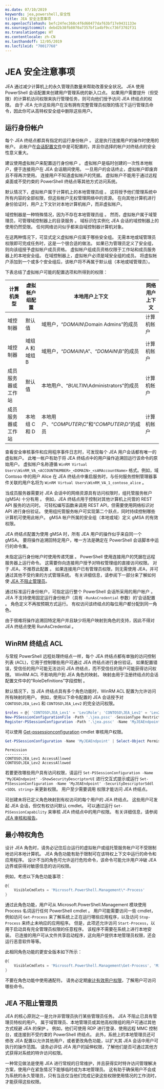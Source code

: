 ```yaml
---
ms.date: 07/10/2019
keywords: jea,powershell,安全性
title: JEA 安全注意事项
ms.openlocfilehash: befc24fec368c4f6d60477daf63bf17e9431133e
ms.sourcegitcommit: debd2b38fb8070a7357bf1a4bf9cc736f3702f31
ms.translationtype: HT
ms.contentlocale: zh-CN
ms.lasthandoff: 12/05/2019
ms.locfileid: "70017768"
---
```

# <a name="jea-security-considerations"></a>JEA 安全注意事项

JEA 通过减少计算机上的永久管理员数量来帮助改善安全状况。 JEA 使用 PowerShell 会话配置来创建用户管理系统的新入口点。 如果用户需要提升（但受限）的计算机访问权限来执行管理任务，则可向他们授予访问 JEA 终结点的权限。 由于 JEA 允许这些用户在没有拥有完整管理员权限的情况下运行管理员命令，因此你可从高特权安全组中删除这些用户。

## <a name="run-as-account"></a>运行身份帐户

每个 JEA 终结点都具有指定的运行身份帐户  。 这是执行连接用户的操作时使用的帐户。 此帐户在[会话配置文件](session-configurations.md)中是可配置的，并且你选择的帐户对终结点的安全性意义重大。

建议使用虚拟帐户来配置运行身份帐户   。 虚拟帐户是临时创建的一次性本地帐户，便于连接用户在 JEA 会话期间使用。 一旦用户的会话终止，虚拟帐户即废弃且不得再次使用。 连接用户不知道虚拟帐户的凭据。 虚拟帐户不能用于通过远程桌面或不受约束的 PowerShell 终结点等其他方式访问系统。

默认情况下，虚拟帐户属于计算机上的本地管理员组  。 这将授予他们管理系统中所有内容的全部权限，但这些帐户无权管理网络中的资源。
在向其他计算机进行身份验证时，用户上下文针对本地计算机帐户，而非虚拟帐户。

域控制器是一种特殊情况，因为不存在本地管理员组  。 然而，虚拟帐户属于域管理员，可管理域控制器上的目录服务  。 域标识在实例化 JEA 会话的域控制器上的使用仍然受限。 任何网络访问似乎都来自域控制器计算机对象。

在这两种情况下，可显式定义虚拟帐户应属于哪些安全组。 无需本地或域管理员权限即可完成任务时，这是一个很合适的做法。 如果已为管理员定义了安全组，则向该组授予虚拟帐户成员资格。 虚拟帐户组成员资格仅限于工作站和成员服务器上的本地安全组。 在域控制器上，虚拟帐户必须是域安全组的成员。
将虚拟帐户添加到一个或多个安全组后，该帐户将不再属于默认组（本地或域管理员）。

下表总结了虚拟帐户可能的配置选项和所得到的权限：

|        计算机类型         | 虚拟帐户组配置 |                   本地用户上下文                    | 网络用户上下文 |
| ---------------------------- | ----------------------------------- | ------------------------------------------------------- | -------------------- |
| 域控制器            | 默认值                             | 域用户，“*DOMAIN*\Domain Admins”的成员         | 计算机帐户     |
| 域控制器            | 域组 A 和域组 B               | 域用户，“*DOMAIN*\A”、“*DOMAIN*\B”的成员       | 计算机帐户     |
| 成员服务器或工作站 | 默认值                             | 本地用户、“*BUILTIN*\Administrators”的成员        | 计算机帐户     |
| 成员服务器或工作站 | 本地组 C 和 D                | 本地用户、“*COMPUTER*\C”和“*COMPUTER*\D”的成员 | 计算机帐户     |

查看安全审核事件和应用程序事件日志时，可发现每个 JEA 用户会话都有唯一的虚拟帐户。 此唯一帐户有助于将 JEA 终结点中的用户操作追溯回运行该命令的原始用户。 虚拟帐户名称遵循 `WinRM Virtual Users\WinRM_VA_<ACCOUNTNUMBER>_<DOMAIN>_<sAMAccountName>` 格式。例如，域 Contoso 中的用户 Alice 在 JEA 终结点中重启服务时，与任何服务控制管理器事件关联的用户名将为 `WinRM Virtual Users\WinRM_VA_1_contoso_alice`   。

当成员服务器需要对 JEA 会话中的网络资源具有访问权限时，组托管服务帐户 (gMSA) 十分有用  。 例如，JEA 终结点用于控制对其他计算机上托管的 REST API 服务的访问时。 可轻松编写函数来调用 REST API，但需要使用网络标识对 API 进行身份验证。 使用组托管服务帐户可实现第二个跃点，同时持续控制哪些计算机可使用此帐户。 gMSA 帐户所属的安全组（本地或域）定义 gMSA 的有效权限。

JEA 终结点配置为使用 gMSA 时，所有 JEA 用户的操作似乎来自同一个 gMSA。 要将操作追溯回特定用户，唯一方法是确定在 PowerShell 会话脚本中运行的命令集。

未指定运行身份帐户时使用传递凭据   。 PowerShell 使用连接用户的凭据在远程服务器上运行命令。 这需要你向连接用户授予对特权管理组的直接访问权限。 对于 JEA，不推荐此配置  。 如果连接用户已有管理员权限，则无需使用 JEA，并可通过其他不受约束的方式管理系统。 有关详细信息，请参阅下一部分来了解如何使 [JEA 不阻止管理员](#jea-doesnt-protect-against-admins)。

通过标准运行身份帐户，可指定运行整个 PowerShell 会话所采用的用户帐户  。 JEA 不支持使用固定运行身份帐户（具有 `-RunAsCredential` 参数）的’会话配置  。 角色定义不再按预期方式运行。 有权访问该终结点的每位用户都分配到同一角色。

由于很难将操作追溯回特定用户并且缺少将用户映射到角色的支持，因此不得对 JEA 终结点使用 RunAsCredential  。

## <a name="winrm-endpoint-acl"></a>WinRM 终结点 ACL

与常规 PowerShell 远程处理终结点一样，每个 JEA 终结点都有单独的访问控制列表 (ACL)，它用于控制哪些用户可通过 JEA 终结点进行身份验证。 如果配置错误，受信任的用户可能无法访问 JEA 终结点，而不受信任的用户可能获得访问权限。 WinRM ACL 不影响用户到 JEA 角色的映射。 映射由用于注册终结点的会话配置文件中的“RoleDefinitions”字段控制  。

默认情况下，当 JEA 终结点具有多个角色功能时，WinRM ACL 配置为允许访问所有映射的用户。 例如，使用以下命令配置的 JEA 会话授予对 `CONTOSO\JEA_Lev1` 和 `CONTOSO\JEA_Lev2` 的完全访问权限。

```powershell
$roles = @{ 'CONTOSO\JEA_Lev1' = 'Lev1Role'; 'CONTOSO\JEA_Lev2' = 'Lev2Role' }
New-PSSessionConfigurationFile -Path '.\jea.pssc' -SessionType RestrictedRemoteServer -RoleDefinitions $roles -RunAsVirtualAccount
Register-PSSessionConfiguration -Path '.\jea.pssc' -Name 'MyJEAEndpoint'
```

可以使用 [Get-pssessionconfiguration](/powershell/module/microsoft.powershell.core/get-pssessionconfiguration) cmdlet 审核用户权限。

```powershell
Get-PSSessionConfiguration -Name 'MyJEAEndpoint' | Select-Object Permission
```

```Output
Permission
----------
CONTOSO\JEA_Lev1 AccessAllowed
CONTOSO\JEA_Lev2 AccessAllowed
```

若要更改哪些用户具有访问权限，请运行 `Set-PSSessionConfiguration -Name 'MyJEAEndpoint' -ShowSecurityDescriptorUI` 进行交互式提示或运行 `Set-PSSessionConfiguration -Name 'MyJEAEndpoint' -SecurityDescriptorSddl <SDDL string>` 来更新权限。 用户至少需要调用  权限才能访问 JEA 终结点。

可创建未将已定义角色映射到有权访问的每个用户的 JEA 终结点。 这些用户可发起 JEA 会话，但仅有权访问默认 cmdlet。 可以通过运行 `Get-PSSessionCapability` 来审核 JEA 终结点中的用户权限。 有关详细信息，请参阅 [JEA 审核和报告](audit-and-report.md)。

## <a name="least-privilege-roles"></a>最小特权角色

设计 JEA 角色时，请务必记住后台运行的虚拟帐户或组托管服务帐户可不受限制地访问本地计算机。 JEA 角色功能有助于限制可在该特权上下文中运行的命令和应用程序。
设计不当的角色可允许运行危险命令，该命令可能允许用户冲破 JEA 边界或获得对敏感信息的访问权限。

例如，考虑以下角色功能事项：

```powershell
@{
    VisibleCmdlets = 'Microsoft.PowerShell.Management\*-Process'
}
```

通过此角色功能，用户可从 Microsoft.PowerShell.Management 模块使用 Process 名词运行任何 PowerShell cmdlet   。 用户可能需要访问一些 cmdlet，例如访问 `Get-Process` 来了解系统上正在运行哪些应用程序，以及访问 `Stop-Process` 来终止未响应的应用程序。 但是，此项还允许访问 `Start-Process`，以用于启动具有完全管理员权限的任意程序。 该程序不需要在系统上进行本地安装。 已连接的用户可从文件共享启动程序，这向用户提供本地管理员权限，还会运行恶意软件等等。

此相同角色功能的更安全版本如下所示：

```powershell
@{
    VisibleCmdlets = 'Microsoft.PowerShell.Management\Get-Process', 'Microsoft.PowerShell.Management\Stop-Process'
}
```

不要在角色功能中使用通配符。 请务必定期[审计有效用户权限](audit-and-report.md#check-effective-rights-for-a-specific-user)，了解用户可访问哪些命令。

## <a name="jea-doesnt-protect-against-admins"></a>JEA 不阻止管理员

JEA 的核心原则之一是允许非管理员执行某些管理员任务。 JEA 不阻止已具有管理员特权的用户。 属于域管理员、本地管理员或其他高权限组的用户可通过其他方式规避 JEA 的保护   。 例如，他们可使用 RDP 进行登录、使用远程 MMC 控制台，或连接到不受约束的 PowerShell 终结点。 此外，系统上的本地管理员还可修改 JEA 配置以允许其他用户，或者更改角色功能，以扩大其 JEA 会话中用户可执行的操作范围。 请务必评估 JEA 用户的延伸权限，了解他们是否可通过其他方式获得对系统的特许访问权限。

一种常见做法是使用 JEA 进行常规的日常维护，并且获得实时特许访问管理解决方案，使用户在紧急情况下能够临时成为本地管理员。 这有助于确保用户不会成为系统的永久管理员，只有当且仅当他们完成记录这些权限使用情况的工作流时，才能获得这些权限。
